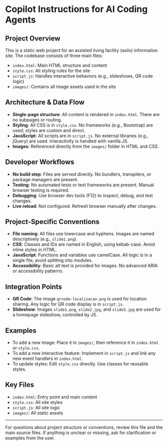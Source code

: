 # Copilot Instructions for AI Coding Agents

## Project Overview
This is a static web project for an assisted living facility (asilo) information site. The codebase consists of three main files:
- `index.html`: Main HTML structure and content
- `style.css`: All styling rules for the site
- `script.js`: Handles interactive behaviors (e.g., slideshows, QR code logic)
- `images/`: Contains all image assets used in the site

## Architecture & Data Flow
- **Single-page structure**: All content is rendered in `index.html`. There are no subpages or routing.
- **Styling**: All CSS is in `style.css`. No frameworks (e.g., Bootstrap) are used; styles are custom and direct.
- **JavaScript**: All scripts are in `script.js`. No external libraries (e.g., jQuery) are used. Interactivity is handled with vanilla JS.
- **Images**: Referenced directly from the `images/` folder in HTML and CSS.

## Developer Workflows
- **No build step**: Files are served directly. No bundlers, transpilers, or package managers are present.
- **Testing**: No automated tests or test frameworks are present. Manual browser testing is required.
- **Debugging**: Use browser dev tools (F12) to inspect, debug, and test changes.
- **Live reload**: Not configured. Refresh browser manually after changes.

## Project-Specific Conventions
- **File naming**: All files use lowercase and hyphens. Images are named descriptively (e.g., `slide1.png`).
- **CSS**: Classes and IDs are named in English, using kebab-case. Avoid inline styles in HTML.
- **JavaScript**: Functions and variables use camelCase. All logic is in a single file; avoid splitting into modules.
- **Accessibility**: Basic alt text is provided for images. No advanced ARIA or accessibility patterns.

## Integration Points
- **QR Code**: The image `qrcode-localizacao.png` is used for location sharing. Any logic for QR code display is in `script.js`.
- **Slideshow**: Images `slide1.png`, `slide2.jpg`, and `slide3.jpg` are used for a homepage slideshow, controlled by JS.

## Examples
- To add a new image: Place it in `images/`, then reference it in `index.html` or `style.css`.
- To add a new interactive feature: Implement in `script.js` and link any new event handlers in `index.html`.
- To update styles: Edit `style.css` directly. Use classes for reusable styles.

## Key Files
- `index.html`: Entry point and main content
- `style.css`: All site styles
- `script.js`: All site logic
- `images/`: All static assets

---
For questions about project structure or conventions, review this file and the main source files. If anything is unclear or missing, ask for clarification or examples from the user.
